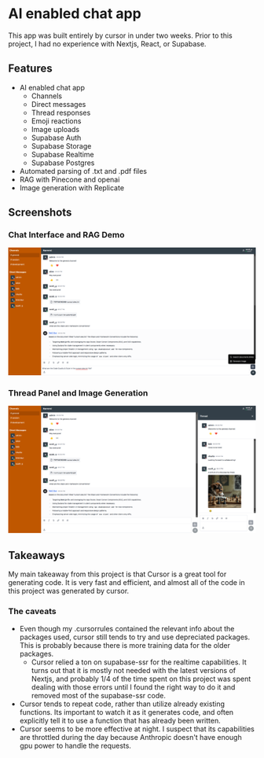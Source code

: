 # AI enabled chat app

This app was built entirely by cursor in under two weeks. Prior to this project, I had no experience with Nextjs, React, or Supabase.

## Features

- AI enabled chat app
   - Channels
   - Direct messages
   - Thread responses
   - Emoji reactions
   - Image uploads
   - Supabase Auth
   - Supabase Storage
   - Supabase Realtime
   - Supabase Postgres
- Automated parsing of .txt and .pdf files
- RAG with Pinecone and openai
- Image generation with Replicate

## Screenshots

### Chat Interface and RAG Demo
![Chat Interface and RAG Demo](docs/images/main_layout.png)

### Thread Panel and Image Generation
![Thread Panel and Image Generation](docs/images/thread_panel.png)


## Takeaways

My main takeaway from this project is that Cursor is a great tool for generating code. It is very fast and efficient, and almost all of the code in this project was generated by cursor.

### The caveats

- Even though my .cursorrules contained the relevant info about the packages used, cursor still tends to try and use depreciated packages. This is probably because there is more training data for the older packages.
   - Cursor relied a ton on supabase-ssr for the realtime capabilities. It turns out that it is mostly not needed with the latest versions of Nextjs, and probably 1/4 of the time spent on this project was spent dealing with those errors until I found the right way to do it and removed most of the supabase-ssr code.
- Cursor tends to repeat code, rather than utilize already existing functions. Its important to watch it as it generates code, and often explicitly tell it to use a function that has already been written.
- Cursor seems to be more effective at night. I suspect that its capabilities are throttled during the day because Anthropic doesn't have enough gpu power to handle the requests.

